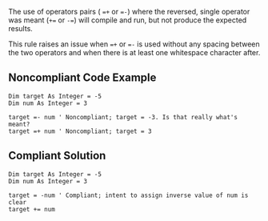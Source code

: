 
The use of operators pairs ( `=+` or `=-`) where the reversed, single operator was meant (`+=` or `-=`) will compile and run, but not produce the expected results.

This rule raises an issue when `=+` or `=-` is used without any spacing between the two operators and when there is at least one whitespace character after.

## Noncompliant Code Example


    Dim target As Integer = -5
    Dim num As Integer = 3
    
    target =- num ' Noncompliant; target = -3. Is that really what's meant?
    target =+ num ' Noncompliant; target = 3


## Compliant Solution


    Dim target As Integer = -5
    Dim num As Integer = 3
    
    target = -num ' Compliant; intent to assign inverse value of num is clear
    target += num


